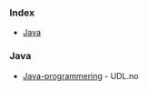 ### Index

* [Java](#java)


### Java

* [Java-programmering](https://www.youtube.com/playlist?list=PLIrUJXSXz9cmvNZ_Y0QT-r25efmN42rm5) - UDL.no
